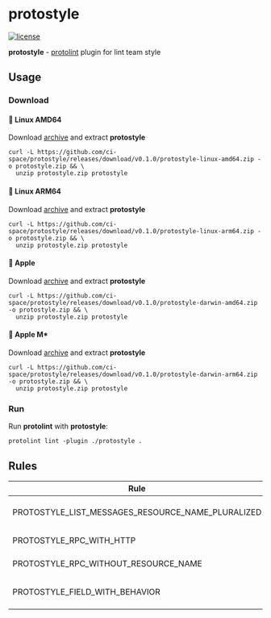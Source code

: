 # protostyle

[![license](http://img.shields.io/badge/license-MIT-red.svg?style=flat)](https://raw.githubusercontent.com/ci-space/protostyle/master/LICENSE)

**protostyle** - [protolint](https://github.com/yoheimuta/protolint) plugin for lint team style

## Usage

### Download

#### 🐧 Linux AMD64
Download [archive](https://github.com/ci-space/protostyle/releases/download/v0.1.0/protostyle-linux-amd64.zip) and extract **protostyle**
```shell
curl -L https://github.com/ci-space/protostyle/releases/download/v0.1.0/protostyle-linux-amd64.zip -o protostyle.zip && \
  unzip protostyle.zip protostyle
```

#### 🐧 Linux ARM64
Download [archive](https://github.com/ci-space/protostyle/releases/download/v0.1.0/protostyle-linux-arm64.zip) and extract **protostyle**
```shell
curl -L https://github.com/ci-space/protostyle/releases/download/v0.1.0/protostyle-linux-arm64.zip -o protostyle.zip && \
  unzip protostyle.zip protostyle
```

#### 🍏 Apple
Download [archive](https://github.com/ci-space/protostyle/releases/download/v0.1.0/protostyle-darwin-amd64.zip) and extract **protostyle**
```shell
curl -L https://github.com/ci-space/protostyle/releases/download/v0.1.0/protostyle-darwin-amd64.zip -o protostyle.zip && \
  unzip protostyle.zip protostyle
```

#### 🍏 Apple M*
Download [archive](https://github.com/ci-space/protostyle/releases/download/v0.1.0/protostyle-darwin-arm64.zip) and extract **protostyle**
```shell
curl -L https://github.com/ci-space/protostyle/releases/download/v0.1.0/protostyle-darwin-arm64.zip -o protostyle.zip && \
  unzip protostyle.zip protostyle
```

### Run

Run **protolint** with **protostyle**:
```shell
protolint lint -plugin ./protostyle .
```

## Rules

| Rule                                              | Fixable | Description                                                 |
|---------------------------------------------------|---------|-------------------------------------------------------------|
| PROTOSTYLE_LIST_MESSAGES_RESOURCE_NAME_PLURALIZED | ✅       | List request/response must have pluralized resource name    |
| PROTOSTYLE_RPC_WITH_HTTP                          | -       | Method must have http option                                |
| PROTOSTYLE_RPC_WITHOUT_RESOURCE_NAME              | ✅       | Method must not contain resource name                       |
| PROTOSTYLE_FIELD_WITH_BEHAVIOR                    | -       | Field must have behavior option (google.api.field_behavior) |
